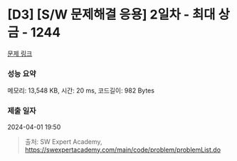 # [D3] [S/W 문제해결 응용] 2일차 - 최대 상금 - 1244 

[문제 링크](https://swexpertacademy.com/main/code/problem/problemDetail.do?contestProbId=AV15Khn6AN0CFAYD) 

### 성능 요약

메모리: 13,548 KB, 시간: 20 ms, 코드길이: 982 Bytes

### 제출 일자

2024-04-01 19:50



> 출처: SW Expert Academy, https://swexpertacademy.com/main/code/problem/problemList.do